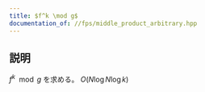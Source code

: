 ```yaml
---
title: $f^k \mod g$
documentation_of: //fps/middle_product_arbitrary.hpp
---
```


## 説明

$f^k \mod g$ を求める。 $O(N\log{N} \log{k})$